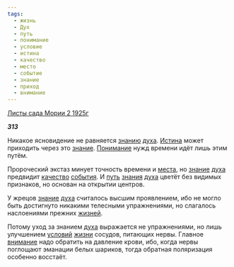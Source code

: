 ```yaml
---
tags:
  - жизнь
  - Дух
  - путь
  - понимание
  - условие
  - истина
  - качество
  - место
  - событие
  - знание
  - приход
  - внимание
---
```

[Листы сада Мории 2 1925г](https://127.0.0.1:4002/agni/1925)

___313___

Никакое ясновидение не равняется [знанию](../../../tags/#[знание](../../../tags/#знание)) [духа](../../../tags/#Дух). [Истина](../../../tags/#истина) может приходить через это [знание](../../../tags/#знание). [Понимание](../../../tags/#понимание) нужд времени идёт лишь этим путём.   

Пророческий экстаз минует точность времени и [места](../../../tags/#место), но [знание](../../../tags/#знание) [духа](../../../tags/#Дух) предвидит [качество](../../../tags/#качество) [события](../../../tags/#событие). И [путь](../../../tags/#путь) [знания](../../../tags/#знание) [духа](../../../tags/#Дух) цветёт без видимых признаков, но основан на открытии центров.   

У жрецов [знание](../../../tags/#знание) [духа](../../../tags/#Дух) считалось высшим проявлением, ибо не могло быть достигнуто никакими телесными упражнениями, но слагалось наслоениями прежних [жизней](../../../tags/#жизнь).   

Потому уход за знанием [духа](../../../tags/#Дух) выражается не упражнениями, но лишь улучшением [условий](../../../tags/#условие) [жизни](../../../tags/#жизнь) сосудов, питающих нервы. Главное [внимание](../../../tags/#внимание) надо обратить на давление крови, ибо, когда нервы поглощают эманации белых шариков, тогда обратная поляризация особенно восстаёт.   

